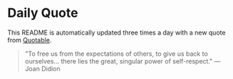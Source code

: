# Daily Quote


This README is automatically updated three times a day with a new quote from [Quotable](https://github.com/lukePeavey/quotable).















































> "To free us from the expectations of others, to give us back to ourselves... there lies the great, singular power of self-respect."
> — Joan Didion
